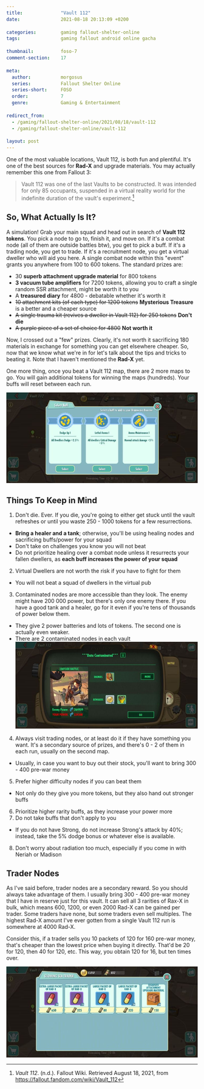 ```yaml
---
title:              "Vault 112"
date:               2021-08-18 20:13:09 +0200

categories:         gaming fallout-shelter-online
tags:               gaming fallout android online gacha

thumbnail:          foso-7
comment-section:    17

meta:
  author:           morgosus
  series:           Fallout Shelter Online
  series-short:     FOSO
  order:            7
  genre:            Gaming & Entertainment

redirect_from:
  - /gaming/fallout-shelter-online/2021/08/18/vault-112
  - /gaming/fallout-shelter-online/vault-112

layout: post
---
```

One of the most valuable locations, Vault 112, is both fun and plentiful. It's one of the best sources for **Rad-X** and upgrade materials. You may actually remember this one from Fallout 3:

> Vault 112 was one of the last Vaults to be constructed. It was intended for only 85 occupants, suspended in a virtual reality world for the indefinite duration of the vault's experiment.[^1]

## So, What Actually Is It?

A simulation! Grab your main squad and head out in search of **Vault 112 tokens**. You pick a node to go to, finish it, and move on. If it's a combat node (all of them are outside battles btw), you get to pick a buff. If it's a trading node, you get to trade. If it's a recruitment node, you get a virtual dweller who will aid you here. A single combat node within this "event" grants you anywhere from 100 to 600 tokens. The standard prizes are:

- 30 **superb attachment upgrade material** for 800 tokens
- **3 vacuum tube amplifiers** for 7200 tokens, allowing you to craft a single random SSR attachment, might be worth it to you
- A **treasured diary** for 4800 - debatable whether it's worth it
- ~~10 attachment kits (of each type) for 1200 tokens~~ **Mysterious Treasure** is a better and a cheaper source
- ~~A single trauma kit (revives a dweller in Vault 112) for 250 tokens~~ **Don't die**
- ~~A purple piece of a set of choice for 4800~~ **Not worth it**

Now, I crossed out a "few" prizes. Clearly, it's not worth it sacrificing 180 materials in exchange for something you can get elsewhere cheaper. So, now that we know what we're in for let's talk about the tips and tricks to beating it. Note that I haven't mentioned the **Rad-X** yet.

One more thing, once you beat a Vault 112 map, there are 2 more maps to go. You will gain additional tokens for winning the maps (hundreds). Your buffs will reset between each run.

![Buffs from combat nodes](/assets/thm/gaming/foso/buff.jpg?v=1.0.0)

## Things To Keep in Mind

1. Don't die. Ever. If you die, you're going to either get stuck until the vault refreshes or until you waste 250 - 1000 tokens for a few resurrections.
- **Bring a healer and a tank**; otherwise, you'll be using healing nodes and sacrificing buffs/power for your squad
- Don't take on challenges you know you will not beat
- Do not prioritize healing over a combat node unless it resurrects your fallen dwellers, as **each buff increases the power of your squad**
2. Virtual Dwellers are not worth the risk if you have to fight for them
- You will not beat a squad of dwellers in the virtual pub
3. Contaminated nodes are more accessible than they look. The enemy might have 200 000 power, but there's only one enemy there. If you have a good tank and a healer, go for it even if you're tens of thousands of power below them.
- They give 2 power batteries and lots of tokens. The second one is actually even weaker.
- There are 2 contaminated nodes in each vault
  ![Contaminated nodes are actually easy to beat](/assets/thm/gaming/foso/contaminated.jpg?v=1.0.0)
4. Always visit trading nodes, or at least do it if they have something you want. It's a secondary source of prizes, and there's 0 - 2 of them in each run, usually on the second map.
- Usually, in case you want to buy out their stock, you'll want to bring 300 - 400 pre-war money
5. Prefer higher difficulty nodes if you can beat them
- Not only do they give you more tokens, but they also hand out stronger buffs
6. Prioritize higher rarity buffs, as they increase your power more
7. Do not take buffs that don't apply to you
- If you do not have Strong, do not increase Strong's attack by 40%; instead, take the 5% dodge bonus or whatever else is available.
8. Don't worry about radiation too much, especially if you come in with Neriah or Madison

## Trader Nodes

As I've said before, trader nodes are a secondary reward. So you should always take advantage of them. I usually bring 300 - 400 pre-war money that I have in reserve just for this vault. It can sell all 3 rarities of Rax-X in bulk, which means 600, 1200, or even 2000 Rad-X can be gained per trader. Some traders have none, but some traders even sell multiples. The highest Rad-X amount I've ever gotten from a single Vault 112 run is somewhere at 4000 Rad-X.

Consider this, if a trader sells you 10 packets of 120 for 160 pre-war money, that's cheaper than the lowest price when buying it directly. That'd be 20 for 120, then 40 for 120, etc. This way, you obtain 120 for 16, but ten times over.

![An example of the trader's stock](/assets/thm/gaming/foso/glowing-sea-trader.jpg?v=2.0.0)


[^1]: *Vault 112*. (n.d.). Fallout Wiki. Retrieved August 18, 2021, from https://fallout.fandom.com/wiki/Vault_112
